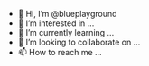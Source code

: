 - 👋 Hi, I’m @blueplayground
- 👀 I’m interested in ...
- 🌱 I’m currently learning ...
- 💞️ I’m looking to collaborate on ...
- 📫 How to reach me ...

<!---
blueplayground/blueplayground is a ✨ special ✨ repository because its `README.md` (this file) appears on your GitHub profile.
You can click the Preview link to take a look at your changes.
--->
